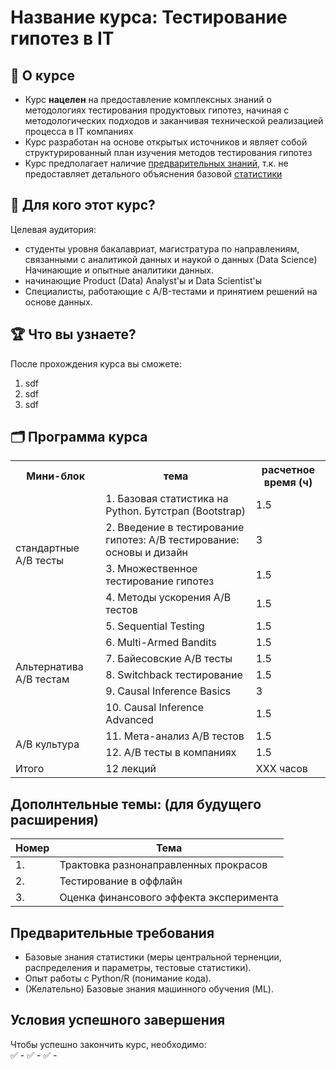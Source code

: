 # Название курса: Тестирование гипотез в IT

## 📌 О курсе

- Курс **нацелен** на предоставление комплексных знаний о методологиях тестирования продуктовых гипотез, начиная с
методологических подходов и заканчивая технической реализацией процесса в IT компаниях
- Курс разработан на основе открытых источников и являет собой структурированный план изучения методов тестирования гипотез
- Курс предполагает наличие [предварительных знаний](#предварительные-требования), т.к. не предоставляет детального объяснения базовой [статистики](#что🗂️)


## 🎯 Для кого этот курс?
Целевая аудитория:  
- студенты уровня бакалавриат, магистратура по направлениям, связанными с аналитикой данных и наукой о данных (Data Science) Начинающие и опытные аналитики данных.  
- начинающие Product (Data) Analyst'ы и Data Scientist'ы
- Специалисты, работающие с A/B-тестами и принятием решений на основе данных.  

## 🏆 Что вы узнаете?
После прохождения курса вы сможете:  
1. sdf
2. sdf
3. sdf

## 🗂️ Программа курса

<table>
  <tr>
    <th>Мини-блок</th>
    <th>тема</th>
    <th>расчетное время (ч)</th>
  </tr>
  <tr>
    <td rowspan="4">стандартные A/B тесты</td>
    <td>1. Базовая статистика на Python. Бутстрап (Bootstrap)</td>
    <td> 1.5 </td>
  </tr>
  <tr>
    <td>2. Введение в тестирование гипотез: A/B тестирование: основы и дизайн</td>
    <td> 3 </td>
  </tr>
  <tr>
    <td>3. Множественное тестирование гипотез</td>
    <td> 1.5 </td>
  </tr>
  <tr>
    <td>4. Методы ускорения A/B тестов</td>
    <td> 1.5 </td>
  </tr>

  <tr>
    <td rowspan="6">Альтернатива A/B тестам</td>
    <td>5. Sequential Testing</td>
    <td> 1.5 </td>
  </tr>
  <tr>
    <td>6. Multi-Armed Bandits</td>
    <td> 1.5 </td>
  </tr>
  <tr>
    <td>7. Байесовские A/B тесты</td>
    <td> 1.5 </td>
  </tr>
  <tr>
    <td>8. Switchback тестирование</td>
    <td> 1.5 </td>
  </tr>
  <tr>
    <td>9. Causal Inference Basics</td>
    <td> 3 </td>
  </tr>
  <tr>
    <td>10. Causal Inference Advanced</td>
    <td> 1.5 </td>
  </tr>

  <tr>
    <td rowspan="2">A/B культура</td>
    <td>11. Мета-анализ A/B тестов</td>
    <td> 1.5 </td>
  </tr>
  <tr>
    <td>12. A/B тесты в компаниях</td>
    <td> 1.5 </td>
  </tr>

  <tr>
    <td rowspan="1">Итого</td>
    <td> 12 лекций </td>
    <td> XXX часов  </td>
  </tr>

</table>

</body>
</html>

## Дополнтельные темы: (для будущего расширения)

| Номер | Тема |
| ---   | ---  |
| 1.    | Трактовка разнонаправленных прокрасов |
| 2.    | Тестирование в оффлайн |
| 3.    | Оценка финансового эффекта эксперимента |

## Предварительные требования
- Базовые знания статистики (меры центральной терненции, распределения и параметры, тестовые статистики).  
- Опыт работы с Python/R (понимание кода).
- (Желательно) Базовые знания машинного обучения (ML).
     
## Условия успешного завершения
Чтобы успешно закончить курс, необходимо:  
✅ -
✅ -
✅ -
